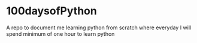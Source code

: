# 100daysofPython

A repo to document me learning python from scratch where everyday I will spend minimum of one hour to learn python 
